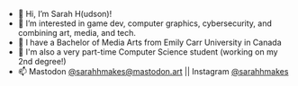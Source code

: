 - 👋 Hi, I’m Sarah H(udson)!
- 👀 I’m interested in game dev, computer graphics, cybersecurity, and combining art, media, and tech.
- 🎨 I have a Bachelor of Media Arts from Emily Carr University in Canada
- 🌱 I'm also a very part-time Computer Science student (working on my 2nd degree!)
- 📫 Mastodon [@sarahhmakes@mastodon.art](https://mastodon.art/@sarahhmakes) || Instagram [@sarahhmakes](http://instagram.com/sarahhmakes)

<!---
sarahhcodes/sarahhcodes is a ✨ special ✨ repository because its `README.md` (this file) appears on your GitHub profile.
You can click the Preview link to take a look at your changes.
--->
